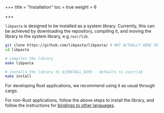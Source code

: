 +++
title = "Installation"
toc = true
weight = 6

+++

`libpasta` is designed to be installed as a system library.
Currently, this can be achieved by downloading the repository, compiling it, 
and moving the library to the system library, e.g `/usr/lib`.

```bash
git clone https://github.com/libpasta/libpasta/ # NOT ACTUALLY HERE YET
cd libpasta

# compiles the library
make libpasta

# installs the library to ${INSTALL_DIR} - defaults to /usr/lib
make install
```

For developing Rust applications, we recommend using it as usual through cargo.

For non-Rust applications, follow the above steps to install the library, and
follow the instructions for [bindings to other languages](../../other-languages).
